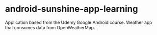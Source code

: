 android-sunshine-app-learning
=============================

Application based from the Udemy Google Android course. Weather app that consumes data from OpenWeatherMap.
